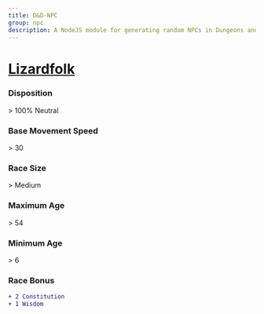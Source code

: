 ```yaml
---
title: D&D-NPC
group: npc
description: A NodeJS module for generating random NPCs in Dungeons and Dragons.
---
```


# **[Lizardfolk](https://www.dndbeyond.com/races/lizardfolk)**
### **Disposition**
\> 100% Neutral
### **Base Movement Speed**
\> 30
### **Race Size**
\> Medium
### **Maximum Age**
\> 54
### **Minimum Age**
\> 6
### **Race Bonus**
```diff
+ 2 Constitution
+ 1 Wisdom
```

